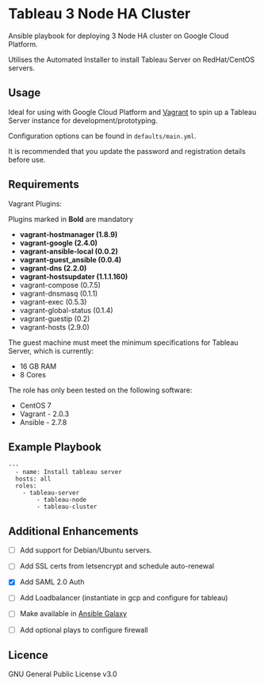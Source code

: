 # Tableau 3 Node HA Cluster

Ansible playbook for deploying 3 Node HA cluster on Google Cloud Platform.


Utilises the Automated Installer to install Tableau Server on RedHat/CentOS servers.

## Usage

Ideal for using with Google Cloud Platform and [Vagrant](https://www.vagrantup.com/) to spin up a Tableau Server instance for development/prototyping. 

Configuration options can be found in `defaults/main.yml`. 

It is recommended that you update the password and registration details before use.

## Requirements

Vagrant Plugins:

Plugins marked in **Bold** are mandatory

  - **vagrant-hostmanager (1.8.9)**
  - **vagrant-google (2.4.0)**
  - **vagrant-ansible-local (0.0.2)**
  - **vagrant-guest_ansible (0.0.4)**
  - **vagrant-dns (2.2.0)**
  - **vagrant-hostsupdater (1.1.1.160)**
  - vagrant-compose (0.7.5)
  - vagrant-dnsmasq (0.1.1)
  - vagrant-exec (0.5.3)
  - vagrant-global-status (0.1.4)
  - vagrant-guestip (0.2)
  - vagrant-hosts (2.9.0)


The guest machine must meet the minimum specifications for Tableau Server, which is currently:

* 16 GB RAM
* 8 Cores

The role has only been tested on the following software:

* CentOS 7
* Vagrant - 2.0.3
* Ansible - 2.7.8

## Example Playbook

    ---
	  - name: Install tableau server
      hosts: all
      roles:
        - tableau-server
		    - tableau-node
		    - tableau-cluster


## Additional Enhancements

* [ ] Add support for Debian/Ubuntu servers.
* [ ] Add SSL certs from letsencrypt and schedule auto-renewal
* [x] Add SAML 2.0 Auth
* [ ] Add Loadbalancer (instantiate in gcp and configure for tableau)
* [ ] Make available in [Ansible Galaxy](https://galaxy.ansible.com/home)
* [ ] Add optional plays to configure firewall


## Licence

GNU General Public License v3.0

